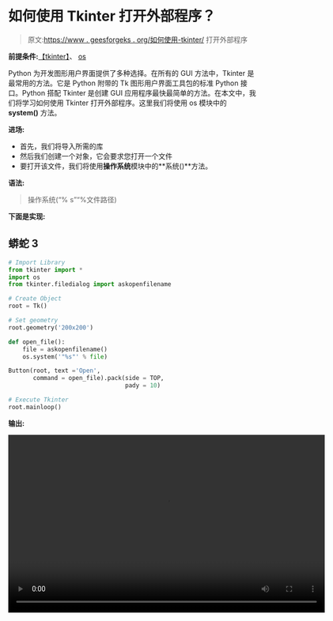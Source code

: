 # 如何使用 Tkinter 打开外部程序？

> 原文:[https://www . geesforgeks . org/如何使用-tkinter/](https://www.geeksforgeeks.org/how-to-open-external-programs-using-tkinter/) 打开外部程序

**前提条件:**[【tkinter】](https://www.geeksforgeeks.org/python-gui-tkinter/)、 [os](https://www.geeksforgeeks.org/os-module-python-examples/)

Python 为开发图形用户界面提供了多种选择。在所有的 GUI 方法中，Tkinter 是最常用的方法。它是 Python 附带的 Tk 图形用户界面工具包的标准 Python 接口。Python 搭配 Tkinter 是创建 GUI 应用程序最快最简单的方法。在本文中，我们将学习如何使用 Tkinter 打开外部程序。这里我们将使用 os 模块中的 **system()** 方法。

**进场:**

*   首先，我们将导入所需的库
*   然后我们创建一个对象，它会要求您打开一个文件
*   要打开该文件，我们将使用**操作系统**模块中的**系统()**方法。

**语法:**

> 操作系统(“% s”“%文件路径)

**下面是实现:**

## 蟒蛇 3

```py
# Import Library
from tkinter import *
import os
from tkinter.filedialog import askopenfilename 

# Create Object 
root = Tk() 

# Set geometry
root.geometry('200x200') 

def open_file(): 
    file = askopenfilename()
    os.system('"%s"' % file)

Button(root, text ='Open', 
       command = open_file).pack(side = TOP, 
                                 pady = 10) 

# Execute Tkinter
root.mainloop()
```

**输出:**

<video class="wp-video-shortcode" id="video-544802-1" width="640" height="360" preload="metadata" controls=""><source type="video/mp4" src="https://media.geeksforgeeks.org/wp-content/uploads/20210118131946/FreeOnlineScreenRecorderProject3.mp4?_=1">[https://media.geeksforgeeks.org/wp-content/uploads/20210118131946/FreeOnlineScreenRecorderProject3.mp4](https://media.geeksforgeeks.org/wp-content/uploads/20210118131946/FreeOnlineScreenRecorderProject3.mp4)</video>